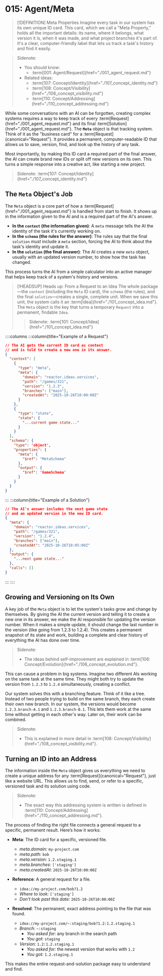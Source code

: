 # 015: Agent/Meta

> [!DEFINITION] Meta Properties
> Imagine every task in our system has its own unique ID card. This card, which we call a "Meta Property," holds all the important details: its name, where it belongs, what version it is, when it was made, and what project branches it's part of. It's a clear, computer-friendly label that lets us track a task's history and find it easily.

> Sidenote:
> - You should know:
>   - :term[001: Agent/Request]{href="./001_agent_request.md"}
> - Related ideas:
>   - :term[107: Concept/Identity]{href="./107_concept_identity.md"}
>   - :term[108: Concept/Visibility]{href="./108_concept_visibility.md"}
>   - :term[110: Concept/Addressing]{href="./110_concept_addressing.md"}

While some conversations with an AI can be forgotten, creating complex systems requires a way to keep track of every :term[Request]{href="./001_agent_request.md"} and its final :term[Solution]{href="./001_agent_request.md"}. The **`Meta`** object is that tracking system. Think of it as the "business card" for a :term[Request]{canonical="Request"}. It provides a permanent, computer-readable ID that allows us to save, version, find, and look up the history of any task.

Most importantly, by making this ID card a required part of the final answer, the AI can create brand new IDs or split off new versions on its own. This turns a simple response into a creative act, like starting a new project.

> Sidenote:
> :term[107: Concept/Identity]{href="./107_concept_identity.md"}

## The `Meta` Object's Job

The `Meta` object is a core part of how a :term[Request]{href="./001_agent_request.md"} is handled from start to finish. It shows up in the information given to the AI and is a required part of the AI's answer.

- **In the `context` (the information given)**: A `meta` message tells the AI the identity of the task it's currently working on.
- **In the `schema` (the rules for the answer)**: The rules say that the final `solution` *must* include a `meta` section, forcing the AI to think about the task's identity and update it.
- **In the `solution` (the final answer)**: The AI creates a new `meta` object, usually with an updated version number, to show how the task has changed.

This process turns the AI from a simple calculator into an active manager that helps keep track of a system's history and versions.

> [!HEADSUP] Heads up: From a Request to an Idea
> The whole package—the `context` (including the `Meta` ID card), the `schema` (the rules), and the final `solution`—creates a single, complete unit. When we save this unit, the system calls it an :term[Idea]{href="./101_concept_idea.md"}. The `Meta` object is the key that turns a temporary `Request` into a permanent, findable `Idea`.
>
> > Sidenote:
> > :term[101: Concept/Idea]{href="./101_concept_idea.md"}

::::columns
:::column{title="Example of a Request"}

```json
// The AI gets the current ID card as context
// and is told to create a new one in its answer.
{
  "context": [
    {
      "type": "meta",
      "meta": {
        "domain": "reactor.ideas.services",
        "path": "/games/321",
        "version": "1.2.3",
        "branches": ["main"],
        "createdAt": "2025-10-26T10:00:00Z"
      }
    },
    {
      "type": "state",
      "state": {
        "...current game state..."
      }
    }
  ],
  "schema": {
    "type": 'object',
    "properties": {
      "meta": {
        "$ref": "MetaSchema"
      },
      "output": {
        "$ref": 'GameSchema'
      }
    }
  }
}
```

:::
:::column{title="Example of a Solution"}

```json
// The AI's answer includes the next game state
// and an updated version in the new ID card.
{
  "meta": {
    "domain": "reactor.ideas.services",
    "path": "/games/321",
    "version": "1.2.4",
    "branches": ["main"],
    "createdAt": "2025-10-26T10:05:00Z"
  },
  "output": {
    "...next game state..."
  },
  "calls": []
}
```

:::
::::

## Growing and Versioning on Its Own

A key job of the `Meta` object is to let the system's tasks grow and change by themselves. By giving the AI the current version and telling it to create a new one in its answer, we make the AI responsible for updating the version number. When it makes a simple update, it should change the last number in the version (like going from 1.2.3 to 1.2.4). This creates a permanent snapshot of its state and work, building a complete and clear history of everything the AI has done over time.

> Sidenote:
> - The ideas behind self-improvement are explained in :term[106: Concept/Evolution]{href="./106_concept_evolution.md"}.

This can cause a problem in big systems. Imagine two different AIs working on the same task at the same time. They might both try to update the version from `1.2.3` to `1.2.4` simultaneously, creating a conflict.

Our system solves this with a branching feature. Think of it like a tree. Instead of two people trying to build on the same branch, they each create their own new branch. In our system, the versions would become `1.2.3.branch-A.1` and `1.2.3.branch-B.1`. This lets them work at the same time without getting in each other's way. Later on, their work can be combined.

> Sidenote:
> - This is explained in more detail in :term[108: Concept/Visibility]{href="./108_concept_visibility.md"}.

## Turning an ID into an Address

The information inside the `Meta` object gives us everything we need to create a unique address for any :term[Request]{canonical="Request"}, just like a website URL. This allows us to find, send, or refer to a specific, versioned task and its solution using code.

> Sidenote:
> - The exact way this addressing system is written is defined in :term[110: Concept/Addressing]{href="./110_concept_addressing.md"}.

The process of finding the right file connects a general request to a specific, permanent result. Here’s how it works:

- **Meta**: The ID card for a specific, versioned file.
  - _meta.domain:_ `my-project.com`
  - _meta.path:_ `bob`
  - _meta.version:_ `1.2.staging.1`
  - _meta.branches:_ `['staging']`
  - _meta.createdAt:_ `2025-10-26T10:00:00Z`

- **Reference**: A general request for a file.
  - `idea://my-project.com/bob?1.2`
  - _Where to look:_ `['staging']`
  - _Don't look past this date:_ `2025-10-26T10:00:00Z`

- **Resolved**: The permanent, exact address pointing to the file that was found.
  - `idea://my-project.com/~:staging/bob?1.2:1.2.staging.1`
  - _Branch:_ `~:staging`
    - _You asked for:_ any branch in the search path
    - _You got_: `staging`
  - _Version:_ `1.2:1.2.staging.1`
    - _You asked for:_ the newest version that works with `1.2`
    - _You got:_ `1.2.staging.1`

This makes the entire request-and-solution package easy to understand and find.